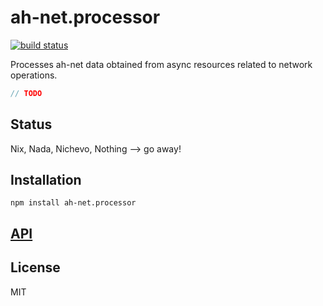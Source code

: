 # ah-net.processor
[![build status](https://secure.travis-ci.org/thlorenz/ah-net.processor.png)](http://travis-ci.org/thlorenz/ah-net.processor)

Processes ah-net data obtained from async resources related to network operations.

```js
// TODO
```

## Status

Nix, Nada, Nichevo, Nothing --> go away!

## Installation

    npm install ah-net.processor

## [API](https://thlorenz.github.io/ah-net.processor)


## License

MIT
